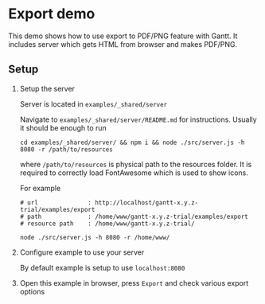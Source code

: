 # Export demo

This demo shows how to use export to PDF/PNG feature with Gantt.
It includes server which gets HTML from browser and makes PDF/PNG.

## Setup

1. Setup the server

    Server is located in `examples/_shared/server`

    Navigate to `examples/_shared/server/README.md` for instructions. Usually it should be enough
    to run
    
    `cd examples/_shared/server/ && npm i && node ./src/server.js -h 8080 -r /path/to/resources`
   
    where `/path/to/resources` is physical path to the resources folder.
    It is required to correctly load FontAwesome which is used to show icons.
   
    For example
   
    ```
    # url              : http://localhost/gantt-x.y.z-trial/examples/export
    # path             : /home/www/gantt-x.y.z-trial/examples/export
    # resource path    : /home/www/gantt-x.y.z-trial/
    
    node ./src/server.js -h 8080 -r /home/www/
    ```  
   
2. Configure example to use your server

    By default example is setup to use `localhost:8080`
    
3. Open this example in browser, press `Export` and check various export
options    
